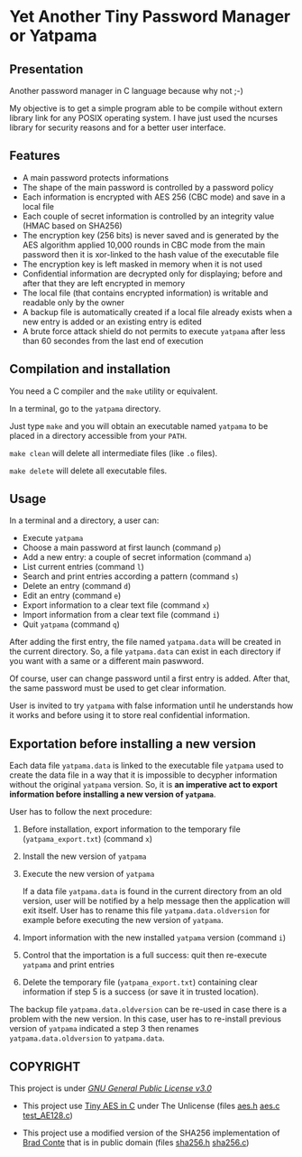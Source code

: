 # Yet Another Tiny Password Manager or Yatpama

## Presentation

Another password manager in C language because why not ;-)

My objective is to get a simple program able to be compile without extern library link for any POSIX operating system. I have just used the ncurses library for security reasons and for a better user interface.

## Features

- A main password protects informations
- The shape of the main password is controlled by a password policy
- Each information is encrypted with AES 256 (CBC mode) and save in a local file
- Each couple of secret information is controlled by an integrity value (HMAC based on SHA256)
- The encryption key (256 bits) is never saved and is generated by the AES algorithm applied 10,000 rounds in CBC mode from the main password then it is xor-linked to the hash value of the executable file
- The encryption key is left masked in memory when it is not used 
- Confidential information are decrypted only for displaying; before and after that they are left encrypted in memory
- The local file (that contains encrypted information) is writable and readable only by the owner
- A backup file is automatically created if a local file already exists when a new entry is added or an existing entry is edited
- A brute force attack shield do not permits to execute `yatpama` after less than 60 secondes from the last end of execution

## Compilation and installation

You need a C compiler and the `make` utility or equivalent.

In a terminal, go to the `yatpama` directory.

Just type `make` and you will obtain an executable named `yatpama` to be placed in a directory accessible from your `PATH`.

`make clean` will delete all intermediate files (like `.o` files).

`make delete` will delete all executable files.

## Usage

In a terminal and a directory, a user can:
- Execute `yatpama`
- Choose a main password at first launch (command `p`)
- Add a new entry: a couple of secret information (command `a`)
- List current entries (command `l`)
- Search and print entries according a pattern (command `s`)
- Delete an entry (command `d`)
- Edit an entry (command `e`)
- Export information to a clear text file (command `x`)
- Import information from a clear text file (command `i`)
- Quit `yatpama` (command `q`)

After adding the first entry, the file named `yatpama.data` will be created in the current directory. So, a file `yatpama.data` can exist in each directory if you want with a same or a different main paswword.

Of course, user can change password until a first entry is added. After that, the same password must be used to get clear information.

User is invited to try `yatpama` with false information until he understands how it works and before using it to store real confidential information.

## Exportation before installing a new version

Each data file `yatpama.data` is linked to the executable file `yatpama` used to create the data file in a way that it is impossible to decypher information without the original `yatpama` version. So, it is **an imperative act to export information before installing a new version of `yatpama`**.

User has to follow the next procedure:
1) Before installation, export information to the temporary file (`yatpama_export.txt`) (command `x`)
2) Install the new version of `yatpama`
3) Execute the new version of `yatpama`

   If a data file `yatpama.data` is found in the current directory from an old version, user will be notified by a help message then the application will exit itself. User has to rename this file `yatpama.data.oldversion` for example before executing the new version of `yatpama`.

4) Import information with the new installed `yatpama` version (command `i`)
5) Control that the importation is a full success: quit then re-execute `yatpama` and print entries
6) Delete the temporary file (`yatpama_export.txt`) containing clear information if step 5 is a success (or save it in trusted location).

The backup file `yatpama.data.oldversion` can be re-used in case there is a problem with the new version. In this case, user has to re-install previous version of `yatpama` indicated a step 3 then renames `yatpama.data.oldversion` to `yatpama.data`.

## COPYRIGHT

This project is under [*GNU General Public License v3.0*](LICENCE.txt)

- This project use [Tiny AES in C](https://github.com/kokke/tiny-AES-c) under The Unlicense (files [aes.h](lib/aes.h) [aes.c](lib/aes.c) [test_AE128.c](test/test_AES128.c))

- This project use a modified version of the SHA256 implementation of [Brad Conte](https://github.com/B-Con/crypto-algorithms) that is in public domain (files [sha256.h](lib/sha256.h) [sha256.c](lib/sha256.c))